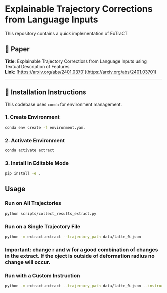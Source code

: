 # Explainable Trajectory Corrections from Language Inputs

This repository contains a quick implementation of ExTraCT

## 📄 Paper

**Title**: Explainable Trajectory Corrections from Language Inputs using Textual Description of Features  
**Link**: [https://arxiv.org/abs/2401.03701](https://arxiv.org/abs/2401.03701)

---

## 🚀 Installation Instructions

This codebase uses `conda` for environment management.

### 1. Create Environment

```bash
conda env create -f environment.yaml
```

### 2. Activate Environment
```bash
conda activate extract
```

### 3. Install in Editable Mode
```bash
pip install -e .
```

## Usage
### Run on All Trajectories

```bash
python scripts/collect_results_extract.py
```

### Run on a Single Trajectory File
```bash
python -m extract.extract --trajectory_path data/latte_0.json
```

### Important: change r and w for a good combination of changes in the extract. If the oject is outside of deformation radius no change will occur.

### Run with a Custom Instruction
```bash
python -m extract.extract --trajectory_path data/latte_0.json --instruction "<your instruction>"
```



